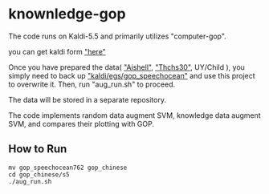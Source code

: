 # knownledge-gop

The code runs on Kaldi-5.5 and primarily utilizes "computer-gop".

you can get kaldi form ["here"](https://github.com/kaldi-asr/kaldi)

Once you have prepared the data( ["Aishell"](https://www.openslr.org/33/), ["Thchs30"](https://www.openslr.org/18/), UY/Child ), you simply need to back up ["kaldi/egs/gop_speechocean"](https://github.com/kaldi-asr/kaldi/tree/master/egs/gop_speechocean76) and use this project to overwrite it. Then, run "aug_run.sh" to proceed.

The data will be stored in a separate repository.

The code implements random data augment SVM, knowledge data augment SVM, and compares their plotting with GOP.

## How to Run

```
mv gop_speechocean762 gop_chinese
cd gop_chinese/s5
./aug_run.sh
```



